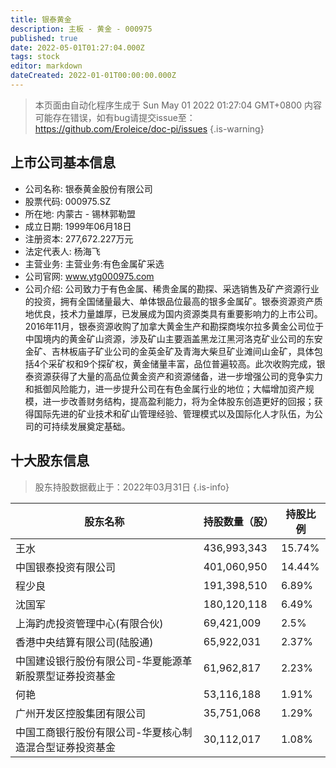 ```yaml
---
title: 银泰黄金
description: 主板 - 黄金 - 000975
published: true
date: 2022-05-01T01:27:04.000Z
tags: stock
editor: markdown
dateCreated: 2022-01-01T00:00:00.000Z
---
```


> 本页面由自动化程序生成于 Sun May 01 2022 01:27:04 GMT+0800
> 内容可能存在错误，如有bug请提交issue至：https://github.com/Eroleice/doc-pi/issues
{.is-warning}

## 上市公司基本信息
- 公司名称: 银泰黄金股份有限公司
- 股票代码: 000975.SZ
- 所在地: 内蒙古 - 锡林郭勒盟
- 成立日期: 1999年06月18日
- 注册资本: 277,672.227万元
- 法定代表人: 杨海飞
- 主营业务: 主营业务:有色金属矿采选
- 公司官网: www.ytg000975.com
- 公司介绍: 公司致力于有色金属、稀贵金属的勘探、采选销售及矿产资源行业的投资，拥有全国储量最大、单体银品位最高的银多金属矿。银泰资源资产质地优良，技术力量雄厚，已发展成为国内资源类具有重要影响力的上市公司。2016年11月，银泰资源收购了加拿大黄金生产和勘探商埃尔拉多黄金公司位于中国境内的黄金矿山资源，涉及矿山主要涵盖黑龙江黑河洛克矿业公司的东安金矿、吉林板庙子矿业公司的金英金矿及青海大柴旦矿业滩间山金矿，具体包括4个采矿权和9个探矿权，黄金储量丰富，品位普遍较高。此次收购完成，银泰资源获得了大量的高品位黄金资产和资源储备，进一步增强公司的竞争实力和抵御风险能力，进一步提升公司在有色金属行业的地位；大幅增加资产规模，进一步改善财务结构，提高盈利能力，将为全体股东创造更好的回报；获得国际先进的矿业技术和矿山管理经验、管理模式以及国际化人才队伍，为公司的可持续发展奠定基础。


## 十大股东信息
> 股东持股数据截止于：2022年03月31日
{.is-info}

| 股东名称 | 持股数量（股） | 持股比例 |
| --- | --- | --- |
| 王水 | 436,993,343 | 15.74% |
| 中国银泰投资有限公司 | 401,060,950 | 14.44% |
| 程少良 | 191,398,510 | 6.89% |
| 沈国军 | 180,120,118 | 6.49% |
| 上海趵虎投资管理中心(有限合伙) | 69,421,009 | 2.5% |
| 香港中央结算有限公司(陆股通) | 65,922,031 | 2.37% |
| 中国建设银行股份有限公司-华夏能源革新股票型证券投资基金 | 61,962,817 | 2.23% |
| 何艳 | 53,116,188 | 1.91% |
| 广州开发区控股集团有限公司 | 35,751,068 | 1.29% |
| 中国工商银行股份有限公司-华夏核心制造混合型证券投资基金 | 30,112,017 | 1.08% |




